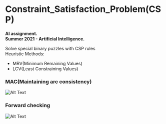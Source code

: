 # Constraint_Satisfaction_Problem(CSP)

**AI assignment.**
<br>
**Summer 2021 - Artificial Intelligence.**


Solve special binary puzzles with CSP rules
<br>
Heuristic Methods:
 - MRV‬‬(‫‪Minimum‬‬ ‫‪Remaining‬‬ ‫‪Values‬‬)
 - LCV‬‬(‫‪Least‬‬ Constraining‬‬ ‫‪Values‬‬)


### MAC(‫‪Maintaining‬‬ ‫‪arc‬‬ ‫‪consistency‬‬)
![Alt Text](https://im3.ezgif.com/tmp/ezgif-3-8b58cc6953.gif)


### ‫‪Forward‬‬ ‫‪checking‬‬
![Alt Text](https://im3.ezgif.com/tmp/ezgif-3-ce361ba24d.gif)
